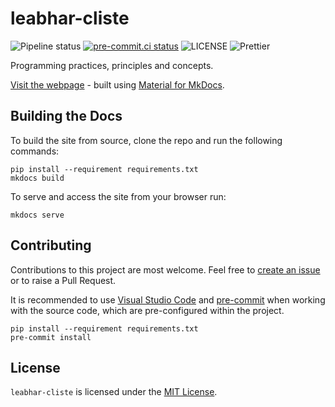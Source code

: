 # leabhar-cliste

![Pipeline status](https://github.com/kieran-ryan/leabhar-cliste/actions/workflows/main.yml/badge.svg)
[![pre-commit.ci status](https://results.pre-commit.ci/badge/github/kieran-ryan/leabhar-cliste/main.svg)](https://results.pre-commit.ci/latest/github/kieran-ryan/leabhar-cliste/main)
![LICENSE](https://img.shields.io/badge/license-MIT-blue)
![Prettier](https://img.shields.io/badge/code%20style-prettier-deeppink)

Programming practices, principles and concepts.

[Visit the webpage](https://kieran-ryan.github.io/leabhar-cliste) - built using [Material for MkDocs](https://squidfunk.github.io/mkdocs-material).

## Building the Docs

To build the site from source, clone the repo and run the following commands:

```console
pip install --requirement requirements.txt
mkdocs build
```

To serve and access the site from your browser run:

```console
mkdocs serve
```

## Contributing

Contributions to this project are most welcome. Feel free to [create an issue](https://github.com/kieran-ryan/leabhar-cliste/issues/new) or to raise a Pull Request.

It is recommended to use [Visual Studio Code](https://code.visualstudio.com) and [pre-commit](https://pre-commit.com) when working with the source code, which are pre-configured within the project.

```console
pip install --requirement requirements.txt
pre-commit install
```

## License

`leabhar-cliste` is licensed under the [MIT License](https://opensource.org/licenses/MIT).
